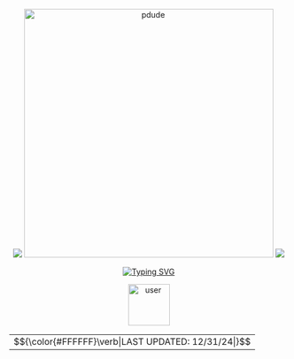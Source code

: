 <div align="center">
  
![](https://64.media.tumblr.com/e218906b4b4bc0614e1b82e8e1b1962d/118f6029fea24ea8-72/s250x400/d7362e61d0242e1e6940ec50ccf5c501c4fe7344.gifv) 
<a><img src="https://64.media.tumblr.com/8e36147fc750c3c8db5db5674864141d/d69bcce45020e4f1-a7/s540x810/70fd5420aaf3282c825643730cbc0bd66b1f283c.pnj" alt="pdude" height=450px title="Art by Skeltrr"></a> ![](https://64.media.tumblr.com/3941af327af8c99617c0fd22c802f289/bff568270f64325a-0f/s250x400/969670182e4a38ee67b1db5be39f8060a290deef.gifv)

<a href="https://git.io/typing-svg"><img src="https://readme-typing-svg.demolab.com?font=Nanum+Brush+Script&size=22&duration=7000&pause=1000&color=B90000&background=000000&center=true&width=435&lines=BLESSED+ARE+THE+MEEK%2C;FOR+THEY+MAKE+EASY+TARGETS." alt="Typing SVG" /></a>

<a><img src="https://64.media.tumblr.com/77dd138d8633a65a63d375af20cbd9a8/cc8e659998d70e25-f4/s500x750/222438e8056d7ee330e16602cb0551348a3d71bc.pnj" alt="user" height=75px title="Hey, thats me!"></a>

<table>
<tr>
  <td>$${\color{#FFFFFF}\verb|LAST UPDATED: 12/31/24|}$$</td>
</tr>
</table> 
